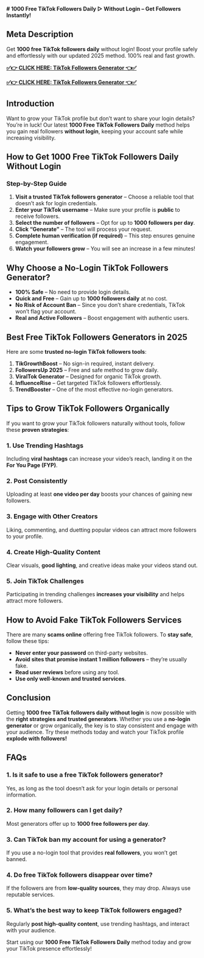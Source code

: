 **# 1000 Free TikTok Followers Daily ▷ Without Login – Get Followers Instantly!**

## **Meta Description**
Get **1000 free TikTok followers daily** without login! Boost your profile safely and effortlessly with our updated 2025 method. 100% real and fast growth.

**[✅👉 CLICK HERE: TikTok Followers Generator 👈✅](https://rosofferzone.com/tiktok/)**

**[✅👉 CLICK HERE: TikTok Followers Generator 👈✅](https://rosofferzone.com/tiktok/)**


## **Introduction**
Want to grow your TikTok profile but don’t want to share your login details? You’re in luck! Our latest **1000 Free TikTok Followers Daily** method helps you gain real followers **without login**, keeping your account safe while increasing visibility.

## **How to Get 1000 Free TikTok Followers Daily Without Login**
### **Step-by-Step Guide**
1. **Visit a trusted TikTok followers generator** – Choose a reliable tool that doesn’t ask for login credentials.
2. **Enter your TikTok username** – Make sure your profile is **public** to receive followers.
3. **Select the number of followers** – Opt for up to **1000 followers per day**.
4. **Click “Generate”** – The tool will process your request.
5. **Complete human verification (if required)** – This step ensures genuine engagement.
6. **Watch your followers grow** – You will see an increase in a few minutes!

## **Why Choose a No-Login TikTok Followers Generator?**
- **100% Safe** – No need to provide login details.
- **Quick and Free** – Gain up to **1000 followers daily** at no cost.
- **No Risk of Account Ban** – Since you don’t share credentials, TikTok won’t flag your account.
- **Real and Active Followers** – Boost engagement with authentic users.

## **Best Free TikTok Followers Generators in 2025**
Here are some **trusted no-login TikTok followers tools**:

1. **TikGrowthBoost** – No sign-in required, instant delivery.
2. **FollowersUp 2025** – Free and safe method to grow daily.
3. **ViralTok Generator** – Designed for organic TikTok growth.
4. **InfluenceRise** – Get targeted TikTok followers effortlessly.
5. **TrendBooster** – One of the most effective no-login generators.

## **Tips to Grow TikTok Followers Organically**
If you want to grow your TikTok followers naturally without tools, follow these **proven strategies**:

### **1. Use Trending Hashtags**
Including **viral hashtags** can increase your video’s reach, landing it on the **For You Page (FYP)**.

### **2. Post Consistently**
Uploading at least **one video per day** boosts your chances of gaining new followers.

### **3. Engage with Other Creators**
Liking, commenting, and duetting popular videos can attract more followers to your profile.

### **4. Create High-Quality Content**
Clear visuals, **good lighting**, and creative ideas make your videos stand out.

### **5. Join TikTok Challenges**
Participating in trending challenges **increases your visibility** and helps attract more followers.

## **How to Avoid Fake TikTok Followers Services**
There are many **scams online** offering free TikTok followers. To **stay safe**, follow these tips:
- **Never enter your password** on third-party websites.
- **Avoid sites that promise instant 1 million followers** – they’re usually fake.
- **Read user reviews** before using any tool.
- **Use only well-known and trusted services**.

## **Conclusion**
Getting **1000 free TikTok followers daily without login** is now possible with the **right strategies and trusted generators**. Whether you use a **no-login generator** or grow organically, the key is to stay consistent and engage with your audience. Try these methods today and watch your TikTok profile **explode with followers!**

## **FAQs**
### **1. Is it safe to use a free TikTok followers generator?**
Yes, as long as the tool doesn’t ask for your login details or personal information.

### **2. How many followers can I get daily?**
Most generators offer up to **1000 free followers per day**.

### **3. Can TikTok ban my account for using a generator?**
If you use a no-login tool that provides **real followers**, you won’t get banned.

### **4. Do free TikTok followers disappear over time?**
If the followers are from **low-quality sources**, they may drop. Always use reputable services.

### **5. What’s the best way to keep TikTok followers engaged?**
Regularly **post high-quality content**, use trending hashtags, and interact with your audience.

Start using our **1000 Free TikTok Followers Daily** method today and grow your TikTok presence effortlessly!

